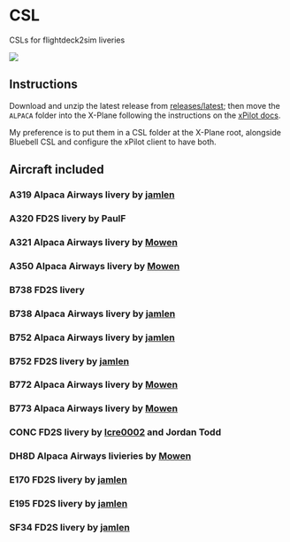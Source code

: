 # CSL
CSLs for flightdeck2sim liveries

<img src="https://cdn.discordapp.com/attachments/658391381391441920/731616647474970715/757-200_xp11_-_2020-07-11_22.02.55.png" />

## Instructions

Download and unzip the latest release from [releases/latest](https://github.com/flightdeck2sim/CSL/releases/latest); then move the `ALPACA` folder into the X-Plane following the instructions on the [xPilot docs](https://xpilot.clowd.io/docs#csl-models).

My preference is to put them in a CSL folder at the X-Plane root, alongside Bluebell CSL and configure the xPilot client to have both.

## Aircraft included

### A319 Alpaca Airways livery by [jamlen](https://github.com/jamlen)

### A320 FD2S livery by PaulF

### A321 Alpaca Airways livery by [Mowen](https://github.com/DuckWhsiperer)

### A350 Alpaca Airways livery by [Mowen](https://github.com/DuckWhsiperer)

### B738 FD2S livery

### B738 Alpaca Airways livery by [jamlen](https://github.com/jamlen)

### B752 Alpaca Airways livery by [jamlen](https://github.com/jamlen)

### B752 FD2S livery by [jamlen](https://github.com/jamlen)

### B772 Alpaca Airways livery by [Mowen](https://github.com/DuckWhsiperer)

### B773 Alpaca Airways livery by [Mowen](https://github.com/DuckWhsiperer)

### CONC FD2S livery by [lcre0002](https://github.com/lcre0002) and Jordan Todd

### DH8D Alpaca Airways livieries by [Mowen](https://github.com/DuckWhsiperer)

### E170 FD2S livery by [jamlen](https://github.com/jamlen)

### E195 FD2S livery by [jamlen](https://github.com/jamlen)

### SF34 FD2S livery by [jamlen](https://github.com/jamlen)
